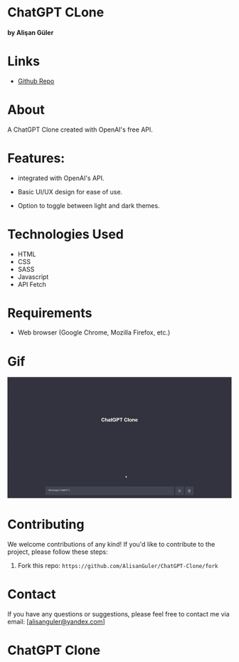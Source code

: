# ChatGPT CLone

#### by Alişan Güler


# Links

- [Github Repo](https://github.com/AlisanGuler/ChatGPT-Clone)

# About

 A ChatGPT Clone created with OpenAI's free API.

# Features:

- integrated with OpenAI's API.

- Basic UI/UX design for ease of use.

- Option to toggle between light and dark themes.

# Technologies Used

- HTML
- CSS
- SASS
- Javascript
- API Fetch

# Requirements

- Web browser (Google Chrome, Mozilla Firefox, etc.)

# Gif

<img src="/GPT.gif" max-width="100%" height="auto" >


# Contributing

We welcome contributions of any kind! If you'd like to contribute to the project, please follow these steps:

1. Fork this repo: `https://github.com/AlisanGuler/ChatGPT-Clone/fork`

# Contact

If you have any questions or suggestions, please feel free to contact me via email: [alisanguler@yandex.com]

# ChatGPT Clone